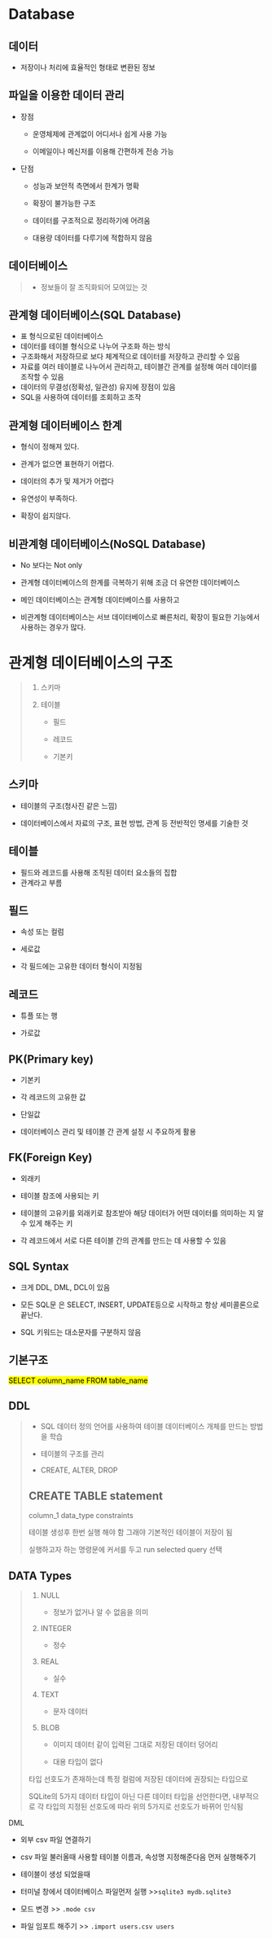 # Database

## 데이터

- 저장이나 처리에 효율적인 형태로 변환된 정보

## 파일을 이용한 데이터 관리

- 장점
  
  - 운영체제에 관계없이 어디서나 쉽게 사용 가능
  
  - 이메일이나 메신저를 이용해 간편하게 전송 가능

- 단점
  
  - 성능과 보안적 측면에서 한계가 명확
  
  - 확장이 불가능한 구조
  
  - 데이터를 구조적으로 정리하기에 어려움
  
  - 대용량 데이터를 다루기에 적합하지 않음

## 데이터베이스

> - 정보들이 잘 조직화되어 모여있는 것



## 관계형 데이터베이스(SQL Database)

- 표 형식으로된 데이터베이스
- 데이터를 테이블 형식으로 나누어 구조화 하는 방식
- 구조화해서 저장하므로 보다 체계적으로 데이터를 저장하고 관리할 수 있음
- 자료를 여러 테이블로 나누어서 관리하고, 테이블간 관계를 설정해 여러 데이터를 조작할 수 있음
- 데이터의 무결성(정확성, 일관성) 유지에 장점이 있음
- SQL을 사용하여 데이터를 조회하고 조작

## 관계형 데이터베이스 한계

- 형식이 정해져 있다.

- 관계가 없으면 표현하기 어렵다.

- 데이터의 추가 및 제거가 어렵다

- 유연성이 부족하다.

- 확장이 쉽지않다.



## 비관계형 데이터베이스(NoSQL Database)

- No 보다는 Not only

- 관계형 데이터베이스의 한계를 극복하기 위해 조금 더 유연한 데이터베이스

- 메인 데이터베이스는 관계형 데이터베이스를 사용하고

- 비관계형 데이터베이스는 서브 데이터베이스로 빠른처리, 확장이 필요한 기능에서 사용하는 경우가 많다.

# 관계형 데이터베이스의 구조

> 1. 스키마
> 
> 2. 테이블
>    
>    - 필드
>    
>    - 레코드
>    
>    - 기본키

## 스키마

- 테이블의 구조(청사진 같은 느낌)

- 데이터베이스에서 자료의 구조, 표현 방법, 관계 등 전반적인 명세를 기술한 것

## 테이블

- 필드와 레코드를 사용해 조직된 데이터 요소들의 집합
- 관계라고 부름



## 필드

- 속성 또는 컬럼

- 세로값

- 각 필드에는 고유한 데이터 형식이 지정됨



## 레코드

- 튜플 또는 행

- 가로값



## PK(Primary key)

- 기본키

- 각 레코드의 고유한 값

- 단일값

- 데이터베이스 관리 및 테이블 간 관계 설정 시 주요하게 활용



## FK(Foreign Key)

- 외래키

- 테이블 참조에 사용되는 키

- 테이블의 고유키를 외래키로 참조받아 해당 데이터가 어떤 데이터를 의미하는 지 알수 있게 해주는 키

- 각 레코드에서 서로 다른 테이블 간의 관계를 만드는 데 사용할 수 있음



## SQL Syntax

- 크게 DDL, DML, DCL이 있음

- 모든 SQL문 은 SELECT, INSERT, UPDATE등으로 시작하고 항상 세미콜론으로 끝난다.

- SQL 키워드는 대소문자를 구분하지 않음



## 기본구조

<mark>SELECT column_name FROM table_name</mark>

## DDL

> - SQL 데이터 정의 언어를 사용하여 테이블 데이터베이스 개체를 만드는 방법을 학습
> 
> - 테이블의 구조를 관리
> 
> - CREATE, ALTER, DROP
> 
> ## CREATE TABLE statement
> 
>   column_1 data_type constraints
> 
> 테이블 생성후 한번 실행 해야 함 그래야 기본적인 테이블이 저장이 됨
> 
> 실행하고자 하는 명령문에 커서를 두고 run selected query 선택



## DATA Types

> 1. NULL
>    
>    - 정보가 없거나 알 수 없음을 의미
> 
> 2. INTEGER
>    
>    - 정수
> 
> 3. REAL
>    
>    - 실수
> 
> 4. TEXT
>    
>    - 문자 데이터
> 
> 5. BLOB
>    
>    - 이미지 데이터 같이 입력된 그대로 저장된 데이터 덩어리
>    
>    - 대용 타입이 없다
> 
> 타입 선호도가 존재하는데 특정 컬럼에 저장된 데이터에 권장되는 타입으로
> 
> SQLite의 5가지 데이터 타입이 아닌 다른 데이터 타입을 선언한다면, 내부적으로 각 타입의 지정된 선호도에 따라 위의 5가지로 선호도가 바뀌어 인식됨



DML

- 외부 csv 파일 연결하기

- csv 파일 불러올때 사용할 테이블 이름과, 속성명 지정해준다음 먼저 실행해주기

- 테이블이 생성 되었을때

- 터미널 창에서 데이터베이스 파일먼저 실행 >>` sqlite3 mydb.sqlite3 `

- 모드 변경 >> ` .mode csv `

- 파일 임포트 해주기 >> ` .import users.csv users `
